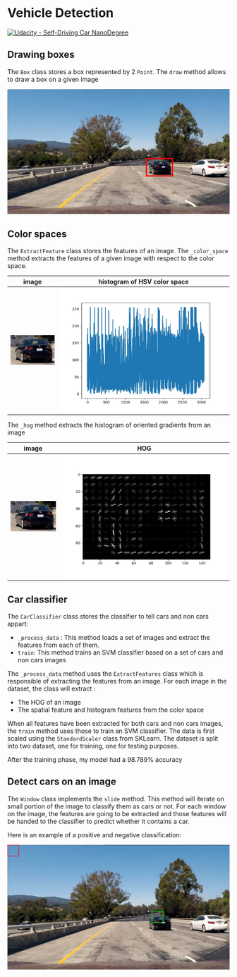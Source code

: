 # Vehicle Detection
[![Udacity - Self-Driving Car NanoDegree](https://s3.amazonaws.com/udacity-sdc/github/shield-carnd.svg)](http://www.udacity.com/drive)


## Drawing boxes

The `Box` class stores a box represented by 2 `Point`. The `draw` method allows to draw a box on a given image

![Draw a box][draw_box]

## Color spaces

The `ExtractFeature` class stores the features of an image. The `_color_space` method extracts the features of a given image with respect to the color space. 

|image|histogram of HSV color space|
|-----|----------------------------|
|![cropped_black_car]|![color_space]|

The `_hog` method extracts the histogram of oriented gradients from an image

|image|HOG|
|-----|----------------------------|
|![cropped_black_car]|![hog]|

## Car classifier

The `CarClassifier` class stores the classifier to tell cars and non cars appart:

 - `_process_data` : This method loads a set of images and extract the features from each of them.
 - `train`: This method trains an SVM classifier based on a set of cars and non cars images

The `_process_data` method uses the `ExtractFeatures` class which is responsible of extracting the features from an image. For each image in the dataset, the class will extract :

- The HOG of an image
- The spatial feature and histogram features from the color space

When all features have been extracted for both cars and non cars images, the `train` method uses those to train an SVM classifier. The data is first scaled using the `StandardScaler` class from SKLearn. The dataset is split into two dataset, one for training, one for testing purposes.

After the training phase, my model had a 98.789% accuracy

## Detect cars on an image

The `Window` class implements the `slide` method. This method will iterate on small portion of the image to classify them as cars or not. For each window on the image, the features are going to be extracted and those features will be handed to the classifier to predict whether it contains a car.

Here is an example of a positive and negative classification:

![classification]

[//]: # (Image References)
[draw_box]: ./output_images/draw_box.jpg "Drawing a box"
[cropped_black_car]: ./output_images/cropped_black_car.jpg "Black car"
[color_space]: ./output_images/color_space.jpg "Color space features"
[hog]: ./output_images/hog.jpg "HOG"
[classification]: ./output_images/classification.png "Classification"